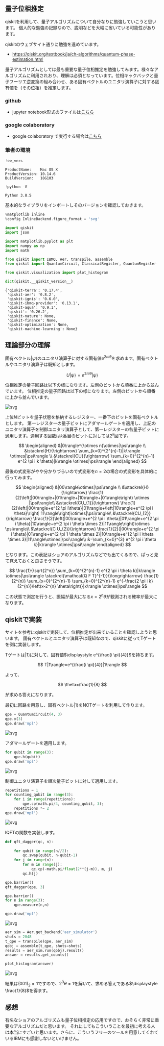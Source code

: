 ## 量子位相推定

qiskitを利用して、量子アルゴリズムについて自分なりに勉強していこうと思います。
個人的な勉強の記録なので、説明などを大幅に省いている可能性があります。

qiskitのウェブサイト通りに勉強を進めています。

- https://qiskit.org/textbook/ja/ch-algorithms/quantum-phase-estimation.html

量子アルゴリズムとしては最も重要な量子位相推定を勉強してみます。様々なアルゴリズムに利用されおり、理解は必須となっています。位相キックバックと量子フーリエ逆変換の組み合わせ、ある固有ベクトルのユニタリ演算子に対する固有値を（その位相）を推定します。

### github
- jupyter notebook形式のファイルは[こちら](https://github.com/hiroshi0530/wa-src/blob/master/rec/qiskit/base6/base_nb.ipynb)

### google colaboratory
- google colaboratory で実行する場合は[こちら](https://colab.research.google.com/github/hiroshi0530/wa-src/blob/master/rec/qiskit/base6/base_nb.ipynb)

### 筆者の環境


```python
!sw_vers
```

    ProductName:	Mac OS X
    ProductVersion:	10.14.6
    BuildVersion:	18G103



```python
!python -V
```

    Python 3.8.5


基本的なライブラリをインポートしそのバージョンを確認しておきます。


```python
%matplotlib inline
%config InlineBackend.figure_format = 'svg'

import qiskit
import json

import matplotlib.pyplot as plt
import numpy as np
import math

from qiskit import IBMQ, Aer, transpile, assemble
from qiskit import QuantumCircuit, ClassicalRegister, QuantumRegister

from qiskit.visualization import plot_histogram

dict(qiskit.__qiskit_version__)
```




    {'qiskit-terra': '0.17.4',
     'qiskit-aer': '0.8.2',
     'qiskit-ignis': '0.6.0',
     'qiskit-ibmq-provider': '0.13.1',
     'qiskit-aqua': '0.9.1',
     'qiskit': '0.26.2',
     'qiskit-nature': None,
     'qiskit-finance': None,
     'qiskit-optimization': None,
     'qiskit-machine-learning': None}



## 理論部分の理解

固有ベクトル$|\psi\rangle$のユニタリ演算子に対する固有値$e^{2 \pi i \theta}$を求めます。固有ベクトルやユニタリ演算子は既知とします。

$$
U|\psi\rangle=e^{2 \pi i \theta}|\psi\rangle
$$


位相推定の量子回路は以下の様になります。左側のビットから順番に上から並んでいます。
位相推定の量子回路は以下の様になります。左側のビットから順番に上から並んでいます。

![svg](base_nb_files_local/qpe.svg)



上位$N$ビットを量子状態を格納するレジスター、一番下のビットを固有ベクトルとします。
第一レジスターの量子ビットにアダマールゲートを適用し、上記のユニタリ演算子を制御ユニタリ演算子として、第一レジスターの各量子ビットに適用します。適用する回数は$k$番目のビットに対しては$2^k$回です。

$$
\begin{aligned}
&|0\rangle^{\otimes n}\otimes|\psi\rangle \\
&\stackrel{H}{\rightarrow} \sum_{k=0}^{2^{n}-1}|k\rangle \otimes|\psi\rangle \\
&\stackrel{CU}{\rightarrow} \sum_{k=0}^{2^{n}-1} e^{2 \pi i k \theta}|k\rangle \otimes|\psi\rangle
\end{aligned}
$$

最後の式変形がやや分かりづらいので式変形を$n=2$の場合の式変形を具体的に行ってみます。

$$
\begin{aligned}
&|00\rangle\otimes|\psi\rangle \\
&\stackrel{H}{\rightarrow} \frac{1}{2}\left(|00\rangle+|01\rangle+|10\rangle+|01\rangle\right) \otimes |\psi\rangle\\
&\stackrel{CU_{1}}{\rightarrow} \frac{1}{2}\left(|00\rangle+e^{2 \pi i\theta}|01\rangle+\left|10\rangle+e^{2 \pi i \theta}\right| 11\rangle\right)\otimes|\psi\rangle\\
&\stackrel{CU_{2}}{\rightarrow} \frac{1}{2}\left(|00\rangle+e^{2 \pi i \theta}|01\rangle+e^{2 \pi i  \theta}|10\rangle+e^{2 \pi i \theta \times 2}|11\rangle\right)\otimes \psi\rangle\\
&\stackrel{C U_{2}}{\rightarrow} \frac{1}{2}(|00\rangle+e^{2 \pi i \theta}|01\rangle+e^{2 \pi 1 \theta \times 2}|10\rangle+e^{2 \pi i \theta \times 3}|11\rangle\otimes|\psi\rangle\\
&=\sum_{k=0}^{3} e^{2 \pi i \theta k}|k\rangle \otimes|\psi\rangle
\end{aligned}
$$

となります。この表記はショアのアルゴリズムなどでも出てくるので、ぱっと見て覚えておくと良さそうです。

$$
\frac{1}{\sqrt{2^n}} \sum_{k=0}^{2^{n}-1} e^{2 \pi i \theta k}|k\rangle \otimes|\psi\rangle \stackrel{\mathcal{Q F T}^{-1}}{\longrightarrow} \frac{1}{2^{n}} \sum_{x=0}^{2^{n}-1} \sum_{k=0}^{2^{n}-1} e^{-\frac{2 \pi i k}{2^{n}}\left(x-2^{n} \theta\right)}|x\rangle \otimes|\psi\rangle
$$

この状態で測定を行うと、振幅が最大になる$x=2^n\theta$が観測される確率が最大になります。

## qiskitで実装

サイトを参考にqiskitで実装して、位相推定が出来ていることを確認しようと思います。
固有ベクトルとユニタリ演算子は既知なので、qiskitに従ってTゲートを例に実装します。

Tゲートは$|1\rangle$に対して、固有値$\displaystyle e^{\frac{i \pi}{4}}$を持ちます。

$$
T|1\rangle=e^{\frac{i \pi}{4}}|1\rangle
$$

よって、

$$
\theta=\frac{1}{8}
$$

が求める答えになります。

最初に回路を用意し、固有ベクトル$|1\rangle$をNOTゲートを利用して作ります。


```python
qpe = QuantumCircuit(4, 3)
qpe.x(3)
qpe.draw('mpl')
```




    
![svg](base_nb_files/base_nb_11_0.svg)
    



アダマールゲートを適用します。


```python
for qubit in range(3):
    qpe.h(qubit)
qpe.draw('mpl')
```




    
![svg](base_nb_files/base_nb_13_0.svg)
    



制御ユニタリ演算子を順次量子ビットに対して適用します。


```python
repetitions = 1
for counting_qubit in range(3):
    for i in range(repetitions):
        qpe.cp(math.pi/4, counting_qubit, 3);
    repetitions *= 2
qpe.draw('mpl')
```




    
![svg](base_nb_files/base_nb_15_0.svg)
    



IQFTの関数を実装します。


```python
def qft_dagger(qc, n):
    
    for qubit in range(n//2):
        qc.swap(qubit, n-qubit-1)
    for j in range(n):
        for m in range(j):
            qc.cp(-math.pi/float(2**(j-m)), m, j)
        qc.h(j)
```


```python
qpe.barrier()
qft_dagger(qpe, 3)

qpe.barrier()
for n in range(3):
    qpe.measure(n,n)
```


```python
qpe.draw('mpl')
```




    
![svg](base_nb_files/base_nb_19_0.svg)
    




```python
aer_sim = Aer.get_backend('aer_simulator')
shots = 2048
t_qpe = transpile(qpe, aer_sim)
qobj = assemble(t_qpe, shots=shots)
results = aer_sim.run(qobj).result()
answer = results.get_counts()

plot_histogram(answer)
```




    
![svg](base_nb_files/base_nb_20_0.svg)
    



結果は$(001)_2=1$ですので、$2^3\theta=1$を解いて、求める答えである$\displaystyle \frac{1}{8}$を得ます。

## 感想

有名なショアのアルゴリズムも量子位相推定の応用ですので、おそらく非常に重要なアルゴリズムだと思います。
それにしてもこういうことを最初に考える人は本当にすごいと思います。さらに、こういうフリーのツールを用意してくれているIBMにも感謝しないといけません。
